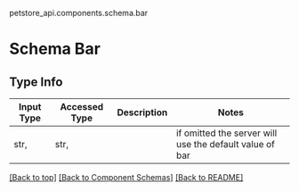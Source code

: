 petstore_api.components.schema.bar
# Schema Bar

## Type Info
Input Type | Accessed Type | Description | Notes
------------ | ------------- | ------------- | -------------
str,  | str,  |  | if omitted the server will use the default value of bar

[[Back to top]](#top) [[Back to Component Schemas]](../../../README.md#Component-Schemas) [[Back to README]](../../../README.md)
